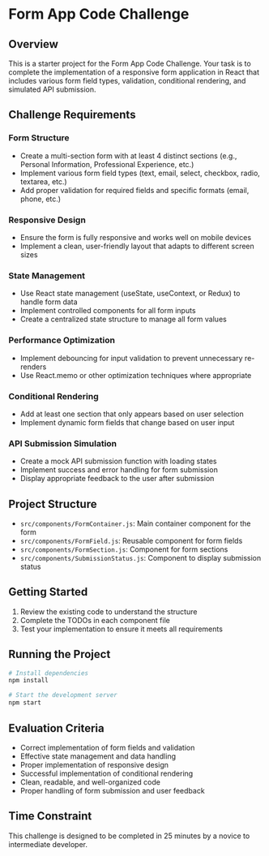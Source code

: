 # Form App Code Challenge

## Overview
This is a starter project for the Form App Code Challenge. Your task is to complete the implementation of a responsive form application in React that includes various form field types, validation, conditional rendering, and simulated API submission.

## Challenge Requirements

### Form Structure
- Create a multi-section form with at least 4 distinct sections (e.g., Personal Information, Professional Experience, etc.)
- Implement various form field types (text, email, select, checkbox, radio, textarea, etc.)
- Add proper validation for required fields and specific formats (email, phone, etc.)

### Responsive Design
- Ensure the form is fully responsive and works well on mobile devices
- Implement a clean, user-friendly layout that adapts to different screen sizes

### State Management
- Use React state management (useState, useContext, or Redux) to handle form data
- Implement controlled components for all form inputs
- Create a centralized state structure to manage all form values

### Performance Optimization
- Implement debouncing for input validation to prevent unnecessary re-renders
- Use React.memo or other optimization techniques where appropriate

### Conditional Rendering
- Add at least one section that only appears based on user selection
- Implement dynamic form fields that change based on user input

### API Submission Simulation
- Create a mock API submission function with loading states
- Implement success and error handling for form submission
- Display appropriate feedback to the user after submission

## Project Structure
- `src/components/FormContainer.js`: Main container component for the form
- `src/components/FormField.js`: Reusable component for form fields
- `src/components/FormSection.js`: Component for form sections
- `src/components/SubmissionStatus.js`: Component to display submission status

## Getting Started
1. Review the existing code to understand the structure
2. Complete the TODOs in each component file
3. Test your implementation to ensure it meets all requirements

## Running the Project
```bash
# Install dependencies
npm install

# Start the development server
npm start
```

## Evaluation Criteria
- Correct implementation of form fields and validation
- Effective state management and data handling
- Proper implementation of responsive design
- Successful implementation of conditional rendering
- Clean, readable, and well-organized code
- Proper handling of form submission and user feedback

## Time Constraint
This challenge is designed to be completed in 25 minutes by a novice to intermediate developer.
